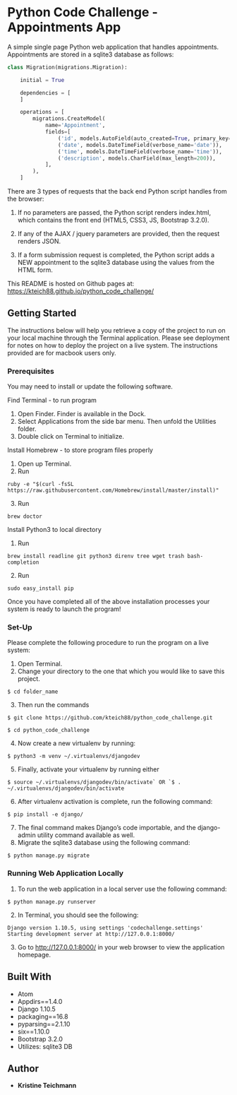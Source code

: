 # Python Code Challenge - Appointments App

A simple single page Python web application that handles appointments. Appointments are stored in a sqlite3 database as follows:

```python
class Migration(migrations.Migration):

    initial = True

    dependencies = [
    ]

    operations = [
        migrations.CreateModel(
            name='Appointment',
            fields=[
                ('id', models.AutoField(auto_created=True, primary_key=True, serialize=False, verbose_name='ID')),
                ('date', models.DateTimeField(verbose_name='date')),
                ('time', models.DateTimeField(verbose_name='time')),
                ('description', models.CharField(max_length=200)),
            ],
        ),
    ]
```

There are 3 types of requests that the back end Python script handles from the browser:

  1. If no  parameters are passed, the Python script renders index.html, which contains the front end (HTML5, CSS3, JS, Bootstrap 3.2.0).

  2. If any of the AJAX / jquery parameters are provided, then the request renders JSON.

  3. If a form submission request is completed, the Python script adds a NEW appointment to the sqlite3 database using the values from the HTML form.

This README is hosted on Github pages at: https://kteich88.github.io/python_code_challenge/

## Getting Started

The instructions below will help you retrieve a copy of the project to run on your local machine through the Terminal application. Please see deployment for notes on how to deploy the project on a live system.  The instructions provided are for macbook users only.

### Prerequisites

You may need to install or update the following software.

Find Terminal - to run program
  1. Open Finder. Finder is available in the Dock.
  2. Select Applications from the side bar menu.  Then unfold the Utilities folder.
  3. Double click on Terminal to initialize.

Install Homebrew - to store program files properly
  1. Open up Terminal.
  2. Run
  ```
  ruby -e "$(curl -fsSL https://raw.githubusercontent.com/Homebrew/install/master/install)"
  ```
  3. Run
  ```
  brew doctor
  ```

Install Python3 to local directory
  1. Run
  ```
  brew install readline git python3 direnv tree wget trash bash-completion
  ```
  2. Run
  ```
  sudo easy_install pip
  ```

Once you have completed all of the above installation processes your system is ready to launch the program!

### Set-Up

Please complete the following procedure to run the program on a live system:
  1. Open Terminal.
  2. Change your directory to the one that which you would like to save this project.
  ```
  $ cd folder_name
  ```
  3. Then run the commands
  ```
  $ git clone https://github.com/kteich88/python_code_challenge.git
  ```
  ```
  $ cd python_code_challenge
  ```
  4. Now create a new virtualenv by running:
  ```
  $ python3 -m venv ~/.virtualenvs/djangodev
  ```
  5. Finally, activate your virtualenv by running either
  ```
  $ source ~/.virtualenvs/djangodev/bin/activate` OR `$ . ~/.virtualenvs/djangodev/bin/activate
  ```
  6. After virtualenv activation is complete, run the following command:
  ```
  $ pip install -e django/
  ```
  7. The final command makes Django’s code importable, and the django-admin utility command available as well.
  8. Migrate the sqlite3 database using the following command:
  ```
  $ python manage.py migrate
  ```

### Running Web Application Locally

  1. To run the web application in a local server use the following command:
  ```
  $ python manage.py runserver
  ```
  2. In Terminal, you should see the following:
  ```
  Django version 1.10.5, using settings 'codechallenge.settings'
  Starting development server at http://127.0.0.1:8000/
  ```
  3. Go to http://127.0.0.1:8000/ in your web browser to view the application homepage.

## Built With

* Atom
* Appdirs==1.4.0
* Django 1.10.5
* packaging==16.8
* pyparsing==2.1.10
* six==1.10.0
* Bootstrap 3.2.0
* Utilizes: sqlite3 DB

## Author

* **Kristine Teichmann**
